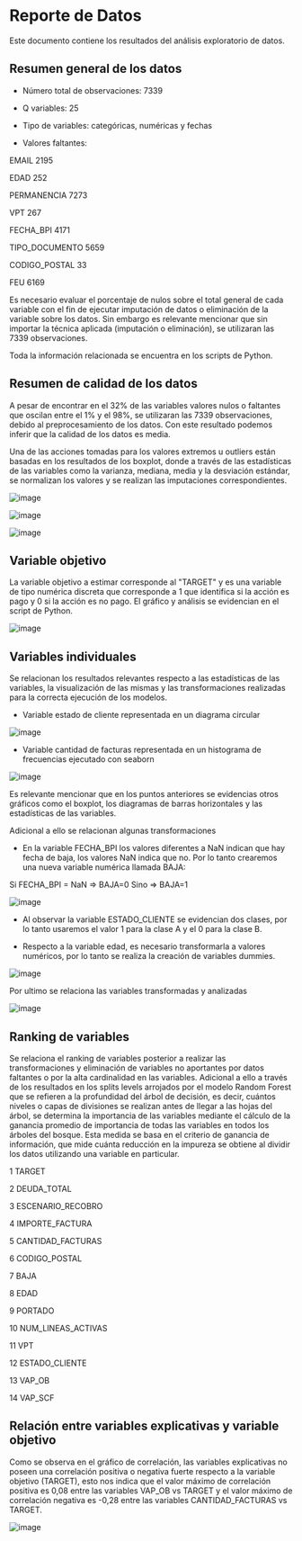 # Reporte de Datos

Este documento contiene los resultados del análisis exploratorio de datos.

## Resumen general de los datos

- Número total de observaciones: 7339

- Q variables: 25

- Tipo de variables: categóricas, numéricas y fechas

- Valores faltantes:

EMAIL                 2195

EDAD                   252

PERMANENCIA           7273

VPT                    267

FECHA_BPI             4171

TIPO_DOCUMENTO        5659

CODIGO_POSTAL           33

FEU                   6169

Es necesario evaluar el porcentaje de nulos sobre el total general de cada variable con el fin de ejecutar imputación de datos o eliminación de la variable sobre los datos. Sin embargo es relevante mencionar que sin importar la técnica aplicada (imputación o eliminación), se utilizaran las 7339 observaciones. 

Toda la información relacionada se encuentra en los scripts de Python.

## Resumen de calidad de los datos

A pesar de encontrar en el 32% de las variables valores nulos o faltantes que oscilan entre el 1% y el 98%, se utilizaran las 7339 observaciones, debido al preprocesamiento de los datos. Con este resultado podemos inferir que la calidad de los datos es media. 

Una de las acciones tomadas para los valores extremos u outliers están basadas en los resultados de los boxplot, donde a través de las estadísticas de las variables como la varianza, mediana, media y la desviación estándar, se normalizan los valores y se realizan las imputaciones correspondientes.

![image](https://github.com/socampo737/tdsp_Victor_Santiago_M6/assets/125618328/b38747af-5572-4a17-bd1b-e463d7688f89)


![image](https://github.com/socampo737/tdsp_Victor_Santiago_M6/assets/125618328/f1186d90-a2cb-4b05-ada9-ac62145f7fed)


![image](https://github.com/socampo737/tdsp_Victor_Santiago_M6/assets/125618328/5784a5d8-bbbd-4098-8531-d59aae5d658e)


## Variable objetivo

La variable objetivo a estimar corresponde al "TARGET" y es una variable de tipo numérica discreta que corresponde a 1 que identifica si la acción es pago y 0 si la acción es no pago. El gráfico y análisis se evidencian en el script de Python.

![image](https://github.com/socampo737/tdsp_Victor_Santiago_M6/assets/125618328/7895aeb7-dd19-4eae-945f-83148115beda)

## Variables individuales

Se relacionan los resultados relevantes respecto a las estadísticas de las variables, la visualización de las mismas y las transformaciones realizadas para la correcta ejecución de los modelos.

- Variable estado de cliente representada en un diagrama circular

![image](https://github.com/socampo737/tdsp_Victor_Santiago_M6/assets/125618328/2e5d0e32-44fb-427b-9d31-5d1fe0f4f89a)

- Variable cantidad de facturas representada en un histograma de frecuencias ejecutado con seaborn

![image](https://github.com/socampo737/tdsp_Victor_Santiago_M6/assets/125618328/5a140480-a5a7-4b72-ba76-728149b74368)

Es relevante mencionar que en los puntos anteriores se evidencias otros gráficos como el boxplot, los diagramas de barras horizontales y las estadísticas de las variables.

Adicional a ello se relacionan algunas transformaciones

- En la variable FECHA_BPI los valores diferentes a NaN indican que hay fecha de baja, los valores NaN indica que no. Por lo tanto crearemos una nueva variable numérica llamada BAJA:

Si FECHA_BPI = NaN => BAJA=0
Sino => BAJA=1

![image](https://github.com/socampo737/tdsp_Victor_Santiago_M6/assets/125618328/e298f318-3b9b-4c44-a8e7-68ec88569deb)

- Al observar la variable ESTADO_CLIENTE se evidencian dos clases, por lo tanto usaremos el valor 1 para la clase A y el 0 para la clase B.

- Respecto a la variable edad, es necesario transformarla a valores numéricos, por lo tanto se realiza la creación de variables dummies.

![image](https://github.com/socampo737/tdsp_Victor_Santiago_M6/assets/125618328/241532f8-a121-4a6b-ba62-dc9b861058d4)

Por ultimo se relaciona las variables transformadas y analizadas

![image](https://github.com/socampo737/tdsp_Victor_Santiago_M6/assets/125618328/591bf08a-83d2-4cf7-a4f4-4cfc2e06815c)


## Ranking de variables

Se relaciona el ranking de variables posterior a realizar las transformaciones y eliminación de variables no aportantes por datos faltantes o por la alta cardinalidad en las variables. Adicional a ello a través de los resultados en los splits levels arrojados por el modelo Random Forest que se refieren a la profundidad del árbol de decisión, es decir, cuántos niveles o capas de divisiones se realizan antes de llegar a las hojas del árbol, se determina la importancia de las variables mediante el cálculo de la ganancia promedio de importancia de todas las variables en todos los árboles del bosque. Esta medida se basa en el criterio de ganancia de información, que mide cuánta reducción en la impureza se obtiene al dividir los datos utilizando una variable en particular.

 1   TARGET
 
 2   DEUDA_TOTAL
 
 3   ESCENARIO_RECOBRO
 
 4   IMPORTE_FACTURA
 
 5   CANTIDAD_FACTURAS
 
 6   CODIGO_POSTAL
 
 7   BAJA
 
 8   EDAD
 
 9   PORTADO
 
 10  NUM_LINEAS_ACTIVAS
 
 11  VPT
 
 12  ESTADO_CLIENTE
 
 13  VAP_OB
 
 14  VAP_SCF 

## Relación entre variables explicativas y variable objetivo

Como se observa en el gráfico de correlación, las variables explicativas no poseen una correlación positiva o negativa fuerte respecto a la variable objetivo (TARGET), esto nos indica que el valor máximo de correlación positiva es 0,08 entre las variables VAP_OB vs TARGET y el valor máximo de correlación negativa es -0,28 entre las variables CANTIDAD_FACTURAS vs TARGET.

![image](https://github.com/socampo737/tdsp_Victor_Santiago_M6/assets/125618328/97223a0d-611c-4c50-b696-9b73d7b1c7b8)

